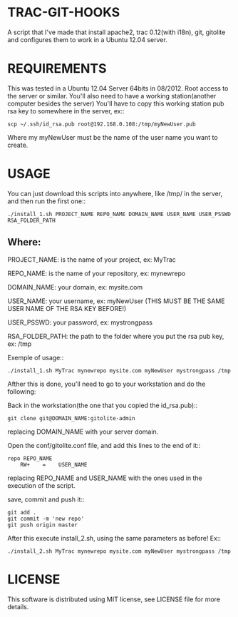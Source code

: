 TRAC-GIT-HOOKS
==============

A script that I've made that install apache2, trac 0.12(with i18n), git, gitolite and configures them to work in a Ubuntu 12.04 server.

REQUIREMENTS
=============
This was tested in a Ubuntu 12.04 Server 64bits in 08/2012.
Root access to the server or similar.
You'll also need to have a working station(another computer besides the server)
You'll have to copy this working station pub rsa key to somewhere in the server, ex::

    scp ~/.ssh/id_rsa.pub root@192.168.0.108:/tmp/myNewUser.pub

Where my myNewUser must be the name of the user name you want to create.

USAGE
=============
You can just download this scripts into anywhere, like /tmp/ in the server, and then run the first one::

    ./install_1.sh PROJECT_NAME REPO_NAME DOMAIN_NAME USER_NAME USER_PSSWD RSA_FOLDER_PATH

Where:
-----------------------------------
PROJECT_NAME: is the name of your project, ex: MyTrac

REPO_NAME:  is the name of your repository, ex: mynewrepo

DOMAIN_NAME: your domain, ex: mysite.com

USER_NAME: your username, ex: myNewUser (THIS MUST BE THE SAME USER NAME OF THE RSA KEY BEFORE!)

USER_PSSWD: your password, ex: mystrongpass

RSA_FOLDER_PATH: the path to the folder where you put the rsa pub key, ex: /tmp


Exemple of usage::

    ./install_1.sh MyTrac mynewrepo mysite.com myNewUser mystrongpass /tmp

Afther this is done, you'll need to go to your workstation and do the following:

Back in the workstation(the one that you copied the id_rsa.pub)::

    git clone git@DOMAIN_NAME:gitolite-admin

replacing DOMAIN_NAME with your server domain.

Open the conf/gitolite.conf file, and add this lines to the end of it::

    repo REPO_NAME
        RW+    =    USER_NAME

replacing REPO_NAME and USER_NAME with the ones used in the execution of the script.
    
save, commit and push it::

    git add . 
    git commit -m 'new repo' 
    git push origin master

After this execute install_2.sh, using the same parameters as before! Ex::

    ./install_2.sh MyTrac mynewrepo mysite.com myNewUser mystrongpass /tmp



LICENSE
=============
This software is distributed using MIT license, see LICENSE file for more details.